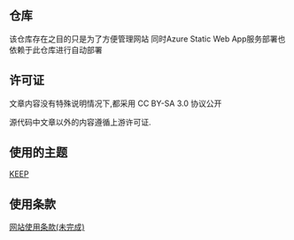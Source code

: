 ## 仓库
该仓库存在之目的只是为了方便管理网站
同时Azure Static Web App服务部署也依赖于此仓库进行自动部署

## 许可证
文章内容没有特殊说明情况下,都采用 CC BY-SA 3.0 协议公开

源代码中文章以外的内容遵循上游许可证.

## 使用的主题
[KEEP](https://github.com/XPoet/hexo-theme-keep)

## 使用条款
[网站使用条款(未完成)](https://www.hanbiwolf.cc/privacy/)